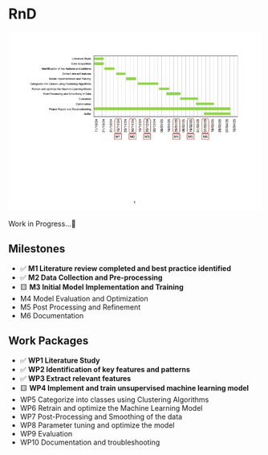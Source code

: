 # RnD
![Alt Text](Essentials/Gantt_Chart-Sheet_1.jpg)

Work in Progress...🚧

## Milestones
- ✅ **M1 Literature review completed and best practice identified**
- ✅ **M2 Data Collection and Pre-processing**
- 🟨 **M3 Initial Model Implementation and Training**
- M4 Model Evaluation and Optimization
- M5 Post Processing and Refinement
- M6 Documentation

## Work Packages

- ✅ **WP1 Literature Study**
- ✅ **WP2 Identification of key features and patterns**
- ✅ **WP3 Extract relevant features**
- 🟨 **WP4 Implement and train unsupervised machine learning model**
- WP5 Categorize into classes using Clustering Algorithms
- WP6 Retrain and optimize the Machine Learning Model
- WP7 Post-Processing and Smoothing of the data
- WP8 Parameter tuning and optimize the model
- WP9 Evaluation
- WP10 Documentation and troubleshooting
